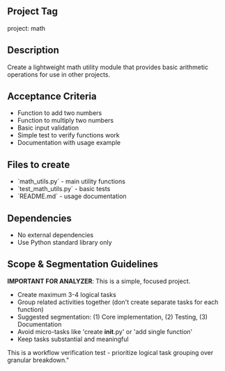 ﻿## Project Tag
project: math

## Description
Create a lightweight math utility module that provides basic arithmetic operations for use in other projects.

## Acceptance Criteria
- Function to add two numbers
- Function to multiply two numbers  
- Basic input validation
- Simple test to verify functions work
- Documentation with usage example

## Files to create
- \`math_utils.py\` - main utility functions
- \`test_math_utils.py\` - basic tests
- \`README.md\` - usage documentation

## Dependencies
- No external dependencies
- Use Python standard library only

## Scope & Segmentation Guidelines
**IMPORTANT FOR ANALYZER**: This is a simple, focused project. 
- Create maximum 3-4 logical tasks
- Group related activities together (don't create separate tasks for each function)
- Suggested segmentation: (1) Core implementation, (2) Testing, (3) Documentation
- Avoid micro-tasks like 'create __init__.py' or 'add single function'
- Keep tasks substantial and meaningful

This is a workflow verification test - prioritize logical task grouping over granular breakdown."